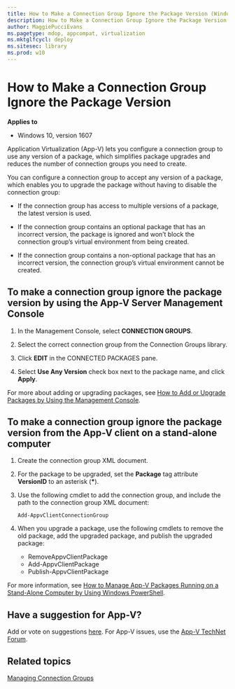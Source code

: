 ```yaml
---
title: How to Make a Connection Group Ignore the Package Version (Windows 10)
description: How to Make a Connection Group Ignore the Package Version
author: MaggiePucciEvans
ms.pagetype: mdop, appcompat, virtualization
ms.mktglfcycl: deploy
ms.sitesec: library
ms.prod: w10
---
```



# How to Make a Connection Group Ignore the Package Version

**Applies to**
-   Windows 10, version 1607

Application Virtualization (App-V) lets you configure a connection group to use any version of a package, which simplifies package upgrades and reduces the number of connection groups you need to create.

You can configure a connection group to accept any version of a package, which enables you to upgrade the package without having to disable the connection group:

- If the connection group has access to multiple versions of a package, the latest version is used.

- If the connection group contains an optional package that has an incorrect version, the package is ignored and won’t block the connection group’s virtual environment from being created.

- If the connection group contains a non-optional package that has an incorrect version, the connection group’s virtual environment cannot be created.

## To make a connection group ignore the package version by using the App-V Server Management Console

1. In the Management Console, select **CONNECTION GROUPS**.

2. Select the correct connection group from the Connection Groups library.

3. Click **EDIT** in the CONNECTED PACKAGES pane.

4. Select **Use Any Version** check box next to the package name, and click **Apply**.

For more about adding or upgrading packages, see [How to Add or Upgrade Packages by Using the Management Console](appv-add-or-upgrade-packages-with-the-management-console.md).

##  To make a connection group ignore the package version from the App-V client on a stand-alone computer

1. Create the connection group XML document.

2. For the package to be upgraded, set the **Package** tag attribute **VersionID** to an asterisk (**\***).

3. Use the following cmdlet to add the connection group, and include the path to the connection group XML document:

    `Add-AppvClientConnectionGroup`
    
4. When you upgrade a package, use the following cmdlets to remove the old package, add the upgraded package, and publish the upgraded package:

    - RemoveAppvClientPackage
    - Add-AppvClientPackage
    - Publish-AppvClientPackage

For more information, see [How to Manage App-V Packages Running on a Stand-Alone Computer by Using Windows PowerShell](appv-manage-appv-packages-running-on-a-stand-alone-computer-with-powershell.md).

## Have a suggestion for App-V?

Add or vote on suggestions [here](http://appv.uservoice.com/forums/280448-microsoft-application-virtualization). For App-V issues, use the [App-V TechNet Forum](https://social.technet.microsoft.com/Forums/en-US/home?forum=mdopappv).

## Related topics

[Managing Connection Groups](appv-managing-connection-groups.md)
